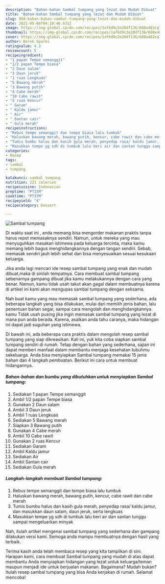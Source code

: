 ```yaml
---
description: "Bahan-bahan Sambal tumpang yang lezat dan Mudah Dibuat"
title: "Bahan-bahan Sambal tumpang yang lezat dan Mudah Dibuat"
slug: 960-bahan-bahan-sambal-tumpang-yang-lezat-dan-mudah-dibuat
date: 2021-05-06T04:10:46.631Z
image: https://img-global.cpcdn.com/recipes/1af6d9c2e20df136/680x482cq70/sambal-tumpang-foto-resep-utama.jpg
thumbnail: https://img-global.cpcdn.com/recipes/1af6d9c2e20df136/680x482cq70/sambal-tumpang-foto-resep-utama.jpg
cover: https://img-global.cpcdn.com/recipes/1af6d9c2e20df136/680x482cq70/sambal-tumpang-foto-resep-utama.jpg
author: Derek Sparks
ratingvalue: 4.3
reviewcount: 5
recipeingredient:
- "1 papan Tempe semanggit"
- "1/2 papan Tempe biasa"
- "2 Daun salam"
- "3 Daun jeruk"
- "1 ruas Lengkuas"
- "5 Bawang merah"
- "3 Bawang putih"
- "4 Cabe merah"
- "10 Cabe rawit"
- "2 ruas Kencur"
- " Garam"
- " Kaldu jamur"
- " Air"
- " Santan cair"
- " Gula merah"
recipeinstructions:
- "Rebus tempe semanggit dan tempe biasa lalu tumbuk"
- "Haluskan bawang merah, bawang putih, kencur, cabe rawit dan cabe merah"
- "Tumis bumbu halus dan kasih gula merah, penyedap rasa/ kaldu jamur, dan masukkan daun salam, daun jeruk, serta lengkuas"
- "Masukkan tempe yg sdh di tumbuk lalu beri air dan santan tunggu sampai mengeluarkan minyak"
categories:
- Resep
tags:
- sambal
- tumpang

katakunci: sambal tumpang 
nutrition: 221 calories
recipecuisine: Indonesian
preptime: "PT15M"
cooktime: "PT37M"
recipeyield: "4"
recipecategory: Dessert

---
```



![Sambal tumpang](https://img-global.cpcdn.com/recipes/1af6d9c2e20df136/680x482cq70/sambal-tumpang-foto-resep-utama.jpg)

Di waktu  saat ini , anda memang bisa mengorder makanan praktis tanpa harus repot memasaknya sendiri. Namun, untuk mereka yang mau menyuguhkan masakan istimewa pada keluarga tercinta, maka kamu memang lebih bagus menghidangkannya dengan tangan sendiri. Sebab, memasak sendiri jauh lebih sehat dan bisa menyesuaikan sesuai kesukaan keluarga.

Jika anda lagi mencari ide resep sambal tumpang yang enak dan mudah dibuat,maka di sinilah tempatnya. Cara membuat sambal tumpang  sebenarnya gampang dibuat jika kamu melakukannya dengan cara yang benar. Namun, kamu tidak usah takut akan gagal dalam membuatnya 
karena di artikel ini kami akan mengupas sambal tumpang dengan seksama.  



Nah buat kamu yang mau memasak sambal tumpang yang sederhana, ada beberapa langkah yang bisa dilakukan, mulai dari memilih jenis bahan, lalu penentuan bahan segar, sampai cara mengolah dan menghidangkannya. kamu Tidak usah pusing jika ingin memasak sambal tumpang yang lezat di mana pun anda berada. Karena, asalkan anda  tahu caranya, maka hidangan ini dapat jadi suguhan yang istimewa.

Di bawah ini, ada beberapa cara praktis  dalam mengolah resep sambal tumpang yang siap dikreasikan. Kali ini, yuk kita coba siapkan sambal tumpang sendiri di rumah. Tetap dengan bahan yang sederhana, sajian ini dapat memberi manfaat dalam membantu menjaga kesehatan tubuhmu sekeluarga. Anda bisa menyiapkan Sambal tumpang memakai 15 jenis bahan dan 4 langkah pembuatan. Berikut ini cara untuk membuat hidangannya.

<!--inarticleads1-->

##### Bahan-bahan dan bumbu yang dibutuhkan untuk menyiapkan Sambal tumpang:

1. Sediakan 1 papan Tempe semanggit
1. Ambil 1/2 papan Tempe biasa
1. Gunakan 2 Daun salam
1. Ambil 3 Daun jeruk
1. Ambil 1 ruas Lengkuas
1. Sediakan 5 Bawang merah
1. Siapkan 3 Bawang putih
1. Gunakan 4 Cabe merah
1. Ambil 10 Cabe rawit
1. Gunakan 2 ruas Kencur
1. Sediakan  Garam
1. Ambil  Kaldu jamur
1. Sediakan  Air
1. Ambil  Santan cair
1. Sediakan  Gula merah




<!--inarticleads2-->

##### Langkah-langkah membuat Sambal tumpang:

1. Rebus tempe semanggit dan tempe biasa lalu tumbuk
1. Haluskan bawang merah, bawang putih, kencur, cabe rawit dan cabe merah
1. Tumis bumbu halus dan kasih gula merah, penyedap rasa/ kaldu jamur, dan masukkan daun salam, daun jeruk, serta lengkuas
1. Masukkan tempe yg sdh di tumbuk lalu beri air dan santan tunggu sampai mengeluarkan minyak




Nah, itulah artikel mengenai  sambal tumpang  yang sederhana dan gampang dilakukan versi kami. Semoga anda mampu membuatnya dengan hasil yang terbaik. 

Terima kasih anda telah membaca resep yang kita tampilkan di sini. Harapan kami, cara membuat  Sambal tumpang yang mudah di atas dapat membantu Anda menyiapkan hidangan yang lezat untuk keluarga/teman maupun menjadi ide untuk berjualan makanan. Bagaimana? Mudah bukan? Itulah resep sambal tumpang yang bisa Anda kerjakan di rumah. Selamat mencoba!

